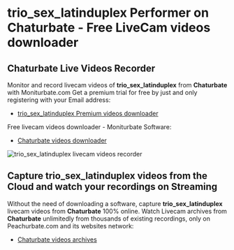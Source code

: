 # trio_sex_latinduplex Performer on Chaturbate - Free LiveCam videos downloader

## Chaturbate Live Videos Recorder

Monitor and record livecam videos of **trio_sex_latinduplex** from **Chaturbate** with Moniturbate.com
Get a premium trial for free by just and only registering with your Email address:
* [trio_sex_latinduplex Premium videos downloader](https://moniturbate.com/request-demo-licence-key.html)

Free livecam videos downloader - Moniturbate Software:
* [Chaturbate videos downloader](https://moniturbate.com/moniturbate-download-software.html)

![trio_sex_latinduplex livecam videos recorder](https://peachurnet.com/templates/moniturbate-software.png)


## Capture trio_sex_latinduplex videos from the Cloud and watch your recordings on Streaming

Without the need of downloading a software, capture **trio_sex_latinduplex** livecam videos from **Chaturbate** 100% online.
Watch Livecam archives from **Chaturbate** unlimitedly from thousands of existing recordings, only on Peachurbate.com and its websites network:
* [Chaturbate videos archives](https://peachurnet.com/)
